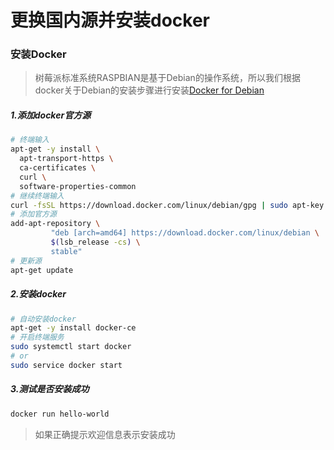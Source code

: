 # 更换国内源并安装docker

### 安装Docker
> 树莓派标准系统RASPBIAN是基于Debian的操作系统，所以我们根据docker关于Debian的安装步骤进行安装[Docker for Debian](https://store.docker.com/editions/community/docker-ce-server-debian?tab=description)

##### 1.添加docker官方源
```sh
# 终端输入
apt-get -y install \
  apt-transport-https \
  ca-certificates \
  curl \
  software-properties-common
# 继续终端输入
curl -fsSL https://download.docker.com/linux/debian/gpg | sudo apt-key add -
# 添加官方源
add-apt-repository \
         "deb [arch=amd64] https://download.docker.com/linux/debian \
         $(lsb_release -cs) \
         stable"
# 更新源
apt-get update
```

##### 2.安装docker
```sh
# 自动安装docker
apt-get -y install docker-ce
# 开启终端服务
sudo systemctl start docker
# or
sudo service docker start
```
##### 3.测试是否安装成功
```sh
docker run hello-world
```
> 如果正确提示欢迎信息表示安装成功